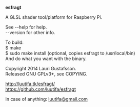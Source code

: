 **esfragt**

A GLSL shader tool/platform for Raspberry Pi.

See --help for help.  
--version for other info.

To build:  
    $ make  
    $ sudo make install (optional, copies esfragt to /usr/local/bin)  
    And do what you want with the binary.  

Copyright 2014 Lauri Gustafsson.  
Released GNU GPLv3+, see COPYING.

<http://luutifa.tk/esfragt/>  
<https://github.com/luutifa/esfragt>

In case of anything: luutifa@gmail.com
